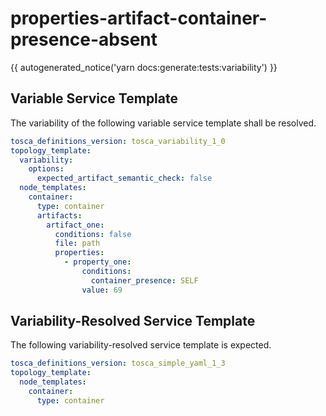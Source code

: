 # properties-artifact-container-presence-absent

{{ autogenerated_notice('yarn docs:generate:tests:variability') }}


## Variable Service Template

The variability of the following variable service template shall be resolved.

```yaml linenums="1"
tosca_definitions_version: tosca_variability_1_0
topology_template:
  variability:
    options:
      expected_artifact_semantic_check: false
  node_templates:
    container:
      type: container
      artifacts:
        artifact_one:
          conditions: false
          file: path
          properties:
            - property_one:
                conditions:
                  container_presence: SELF
                value: 69
```



## Variability-Resolved Service Template

The following variability-resolved service template is expected.

```yaml linenums="1"
tosca_definitions_version: tosca_simple_yaml_1_3
topology_template:
  node_templates:
    container:
      type: container
```


